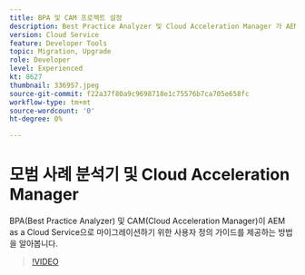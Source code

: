 ```yaml
---
title: BPA 및 CAM 프로젝트 설정
description: Best Practice Analyzer 및 Cloud Acceleration Manager 가 AEM as a Cloud Service으로 마이그레이션하는 사용자 정의 가이드를 제공하는 방법을 알아봅니다.
version: Cloud Service
feature: Developer Tools
topic: Migration, Upgrade
role: Developer
level: Experienced
kt: 8627
thumbnail: 336957.jpeg
source-git-commit: f22a37f80a9c9698718e1c75576b7ca705e658fc
workflow-type: tm+mt
source-wordcount: '0'
ht-degree: 0%

---
```


# 모범 사례 분석기 및 Cloud Acceleration Manager

BPA(Best Practice Analyzer) 및 CAM(Cloud Acceleration Manager)이 AEM as a Cloud Service으로 마이그레이션하기 위한 사용자 정의 가이드를 제공하는 방법을 알아봅니다. 

>[!VIDEO](https://video.tv.adobe.com/v/336957/?quality=12&learn=on)
